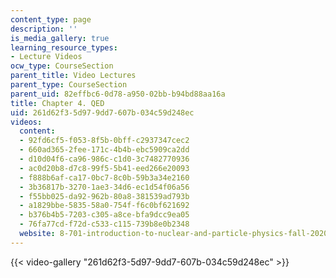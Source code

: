 ```yaml
---
content_type: page
description: ''
is_media_gallery: true
learning_resource_types:
- Lecture Videos
ocw_type: CourseSection
parent_title: Video Lectures
parent_type: CourseSection
parent_uid: 82effbc6-0d78-a950-02bb-b94bd88aa16a
title: Chapter 4. QED
uid: 261d62f3-5d97-9dd7-607b-034c59d248ec
videos:
  content:
  - 92fd6cf5-f053-8f5b-0bff-c2937347cec2
  - 660ad365-2fee-171c-4b4b-ebc5909ca2dd
  - d10d04f6-ca96-986c-c1d0-3c7482770936
  - ac0d20b8-d7c8-99f5-5b41-eed266e20093
  - f888b6af-ca17-0bc7-8c0b-59b3a34e2160
  - 3b36817b-3270-1ae3-34d6-ec1d54f06a56
  - f55bb025-da92-962b-80a8-381539ad793b
  - a1829bbe-5835-58a0-754f-f6c0bf621692
  - b376b4b5-7203-c305-a8ce-bfa9dcc9ea05
  - 76fa77cd-f72d-c533-c115-739b8e0b2348
  website: 8-701-introduction-to-nuclear-and-particle-physics-fall-2020
---
```



{{< video-gallery "261d62f3-5d97-9dd7-607b-034c59d248ec" >}}

